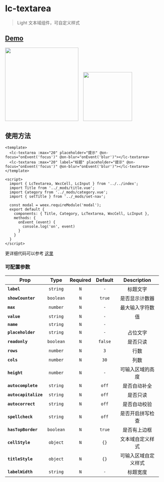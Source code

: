 # lc-textarea

> Light 文本域组件，可自定义样式

## [Demo](https://h5.m.taobao.com/trip/wx-detection-demo/button/index.html?_wx_tpl=https%3A%2F%2Fh5.m.taobao.com%2Ftrip%2Fwx-detection-demo%2Fbutton%2Findex.weex.js)

<img src="https://img.alicdn.com/tfs/TB1aMRGhgvD8KJjy0FlXXagBFXa-562-1000.gif" width="240"/>&nbsp;&nbsp;&nbsp;&nbsp;<img src="https://img.alicdn.com/tfs/TB1b0tMhf6H8KJjy0FjXXaXepXa-200-200.png" width="160"/>

## 使用方法

```vue
<template>
  <lc-textarea :max="20" placeholder="提示" @on-focus="onEvent('focus')" @on-blur="onEvent('blur')"></lc-textarea>
  <lc-textarea :max="20" label="标题" placeholder="提示" @on-focus="onEvent('focus')" @on-blur="onEvent('blur')"></lc-textarea>   
</template>

<script>
  import { LcTextarea, WxcCell, LcInput } from '../../index';
  import Title from '../_mods/title.vue';
  import Category from '../_mods/category.vue';
  import { setTitle } from '../_mods/set-nav';

  const modal = weex.requireModule('modal');
  export default {
    components: { Title, Category, LcTextarea, WxcCell, LcInput },
    methods: {
      onEvent (event) {
        console.log('on', event)
      }   
    }
  }
</script>

```
更详细代码可以参考 [这里](https://github.com/alibaba/weex-ui/blob/master/button/loading/index.vue)

### 可配置参数
| Prop | Type | Required | Default | Description |
| ---- |:----:|:---:|:-------:| :----------:|
| **`label`** | `string` | `N` | `-` | 标题文字 |
| **`showCounter`** | `boolean` | `N` | `true` | 是否显示计数器 |
| **`max`** | `number` | `N` | `-` | 最大输入字符数 |
| **`value`** | `string` | `N` | `-` | 值 |
| **`name`** | `string` | `N` | `-` |  |
| **`placeholder`** | `string` | `N` | `-` | 占位文字 |
| **`readonly`** | `boolean` | `N` | `false` | 是否只读 |
| **`rows`** | `number` | `N` | `3` | 行数 |
| **`cols`** | `number` | `N` | `30` | 列数 |
| **`height`** | `number` | `N` | `-` | 可输入区域的高度 |
| **`autocomplete`** | `string` | `N` | `off` | 是否自动补全 |
| **`autocapitalize`** | `string` | `N` | `off` | 是否只读 |
| **`autocorrect`** | `string` | `N` | `off` | 是否自动校验 |
| **`spellcheck`** | `string` | `N` | `off` | 是否开启拼写检查 |
| **`hasTopBorder`** | `boolean` | `N` | `true` | 是否有上边框 |
| **`cellStyle`** | `object` | `N` | `{}` | 文本域自定义样式 |
| **`titleStyle`** | `object` | `N` | `{}` | 可输入区域自定义样式 |
| **`labelWidth`** | `string` | `N` | `-` | 标题宽度 |


